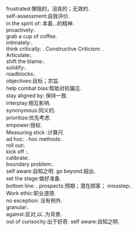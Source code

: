 frustrated:懊恼的，沮丧的；无效的.  
self-assessment:自我评价.  
in the spirit of: 本着...的精神.  
proactively:.  
grab a cup of coffee.  
intimately:.  
think critically: . 
Constructive Criticism:  .  
Articulate:.  
shift the blame:.  
solidify:.  
roadblocks:.  
objectives:目标；宗旨.  
help combat bias:帮助对抗偏见.   
stay aligned by: 保持一致.  
interplay:相互影响.  
synonymous:同义的.  
prioritize:优先考虑.  
empower:授权.  
Measuring stick :计算尺.  
ad hoc: . 
hoc methods:  .   
roll out:.  
kick off :.  
calibrate:.  
boundary problem:.  
self aware:自知之明. 
go beyond:超出.  
set the stage:做好准备.  
bottom line: . 
prospects:预期；潜在顾客；
missstep:.  
Work ethic:职业道德.  
no exception: 没有例外.  
granular:.  
against:反对,以..为背景.  
out of curisocity:出于好奇.
self aware:自知之明. 

